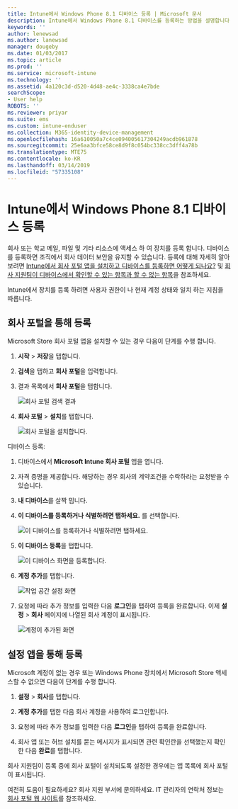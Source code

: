 ```yaml
---
title: Intune에서 Windows Phone 8.1 디바이스 등록 | Microsoft 문서
description: Intune에서 Windows Phone 8.1 디바이스를 등록하는 방법을 설명합니다.
keywords: ''
author: lenewsad
ms.author: lanewsad
manager: dougeby
ms.date: 01/03/2017
ms.topic: article
ms.prod: ''
ms.service: microsoft-intune
ms.technology: ''
ms.assetid: 4a120c3d-d520-4d48-ae4c-3338ca4e7bde
searchScope:
- User help
ROBOTS: ''
ms.reviewer: priyar
ms.suite: ems
ms.custom: intune-enduser
ms.collection: M365-identity-device-management
ms.openlocfilehash: 16a610050a7c4ce094005617304249acdb961878
ms.sourcegitcommit: 25e6aa3bfce58ce8d9f8c054bc338cc3dff4a78b
ms.translationtype: MTE75
ms.contentlocale: ko-KR
ms.lasthandoff: 03/14/2019
ms.locfileid: "57335108"
---
```

# <a name="enroll-your-windows-phone-81-device-in-intune"></a>Intune에서 Windows Phone 8.1 디바이스 등록  

회사 또는 학교 메일, 파일 및 기타 리소스에 액세스 하 여 장치를 등록 합니다. 디바이스를 등록하면 조직에서 회사 데이터 보안을 유지할 수 있습니다. 등록에 대해 자세히 알아보려면 [Intune에서 회사 포털 앱을 설치하고 디바이스를 등록하면 어떻게 되나요?](what-happens-if-you-install-the-company-portal-app-and-enroll-your-device-in-intune-windows.md) 및 [회사 지원팀이 디바이스에서 확인할 수 있는 항목과 할 수 없는 항목](what-info-can-your-company-see-when-you-enroll-your-device-in-intune.md)을 참조하세요.  

Intune에서 장치를 등록 하려면 사용자 권한이 나 현재 계정 상태와 일치 하는 지침을 따릅니다.

## <a name="enroll-through-company-portal"></a>회사 포털을 통해 등록  
Microsoft Store 회사 포털 앱을 설치할 수 있는 경우 다음이 단계를 수행 합니다. 

1.  **시작** > **저장**을 탭합니다.  

2.  **검색**을 탭하고 **회사 포털**을 입력합니다.  

3.  결과 목록에서 **회사 포털**을 탭합니다.  


    ![회사 포털 검색 결과](./media/WP81-1-CP-search-store-v2.png)  

4.  **회사 포털** &gt; **설치**를 탭합니다.  


    ![회사 포털을 설치합니다.](./media/WP81-2-CP-install-v2.png)  

디바이스 등록:  

1.  디바이스에서 **Microsoft Intune 회사 포털** 앱을 엽니다.  


2.  자격 증명을 제공합니다. 해당하는 경우 회사의 계약조건을 수락하라는 요청받을 수 있습니다.  

3.  **내 디바이스**를 살짝 밉니다.  

4.  **이 디바이스를 등록하거나 식별하려면 탭하세요.** 를 선택합니다.  


    ![이 디바이스를 등록하거나 식별하려면 탭하세요.](./media/WP81-enroll-1-swipe-my-devices.png)  

5.  **이 디바이스 등록**을 탭합니다.  


    ![이 디바이스 화면을 등록합니다.](./media/WP81-enroll-2-enroll-this-device.png)  

6.  **계정 추가**를 탭합니다.  


    ![작업 공간 설정 화면](./media/WP81-enroll-3-workplace-add-acct.png)  

7.  요청에 따라 추가 정보를 입력한 다음 **로그인**을 탭하여 등록을 완료합니다. 이제 **설정** &gt; **회사** 페이지에 나열된 회사 계정이 표시됩니다.  


    ![계정이 추가된 화면](./media/WP81-enroll-4-account-added.png)  

## <a name="enroll-through-settings-app"></a>설정 앱을 통해 등록  
Microsoft 계정이 없는 경우 또는 Windows Phone 장치에서 Microsoft Store 액세스할 수 없으면 다음이 단계를 수행 합니다.

1.  **설정** &gt; **회사**를 탭합니다.  

2.  **계정 추가**를 탭한 다음 회사 계정을 사용하여 로그인합니다.  

3.  요청에 따라 추가 정보를 입력한 다음 **로그인**을 탭하여 등록을 완료합니다.  

4.  회사 앱 또는 허브 설치를 묻는 메시지가 표시되면 관련 확인란을 선택했는지 확인한 다음 **완료**를 탭합니다.  

회사 지원팀이 등록 중에 회사 포털이 설치되도록 설정한 경우에는 앱 목록에 회사 포털이 표시됩니다.  

여전히 도움이 필요하세요? 회사 지원 부서에 문의하세요. IT 관리자의 연락처 정보는 [회사 포털 웹 사이트](https://go.microsoft.com/fwlink/?linkid=2010980)를 참조하세요.
